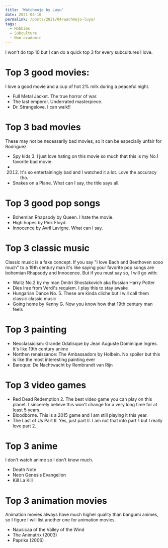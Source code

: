 ```yaml
---
title: 'Watchmojo by Luyu'
date: 2021-04-10
permalink: /posts/2021/04/wachmojo-luyu/
tags:
  - Hobbies
  - Subculture
  - Non-academic
---
```


I won't do top 10 but I can do a quick top 3 for every subcultures I love. 

# Top 3 good movies:
I love a good movie and a cup of hot 2% milk during a peaceful night.
* Full Metal Jacket. The true horror of war. 
* The last emperor. Underrated masterpiece.
* Dr. Strangelove. I can walk!!

# Top 3 bad movies
These may not be necessarily bad movies, so it can be especially unfair for Rodriguez.
* Spy kids 3. I just love hating on this movie so much that this is my No.1 favorite bad movie.
* 2012. It's so entertainingly bad and I watched it a lot. Love the accuracy tho.
* Snakes on a Plane. What can I say, the title says all.

# Top 3 good pop songs
* Bohemian Rhapsody by Queen. I hate the movie.
* High hopes by Pink Floyd.
* Innocence by Avril Lavigne. What can I say.

# Top 3 classic music
Classic music is a fake concept. If you say "I love Bach and Beethoven sooo much" to a 19th century man it's like saying your favorite pop songs are bohemian Rhapsody and Innocence. But if you must say so, I will go with:
* Waltz No.2 by my man Dmitri Shostakovich aka Russian Harry Potter
* Dies Irae from Verdi's requiem. I play this to stay awake
* Hungarian Dance No. 5. These are kinda cliche but I will call them classic classic music
* Going home by Kenny G. Now you know how that 19th century man feels

# Top 3 painting
* Neoclassicism: Grande Odalisque by Jean Auguste Dominique Ingres. It's like 19th century anime
* Northen renaissance: The Ambassadors by Holbein. No spoiler but this is like the most interesting painting ever
* Baroque: De Nachtwacht by Rembrandt van Rijn

# Top 3 video games
* Red Dead Redemption 2. The best video game you can play on this planet. I sincerely believe this won't change for a very long time for at least 5 years.
* Bloodborne. This is a 2015 game and I am still playing it this year.
* The Last of Us Part II. Yes, just part II. I am not that into part 1 but I really love part 2.

# Top 3 anime
I don't watch anime so I don't know much.
* Death Note
* Neon Genesis Evangelion
* Kill La Kill

# Top 3 animation movies
Animation movies always have much higher quality than bangumi animes, so I figure I will list another one for animation movies.
* Nausicaa of the Valley of the Wind
* The Animatrix (2003)
* Paprika (2006)

